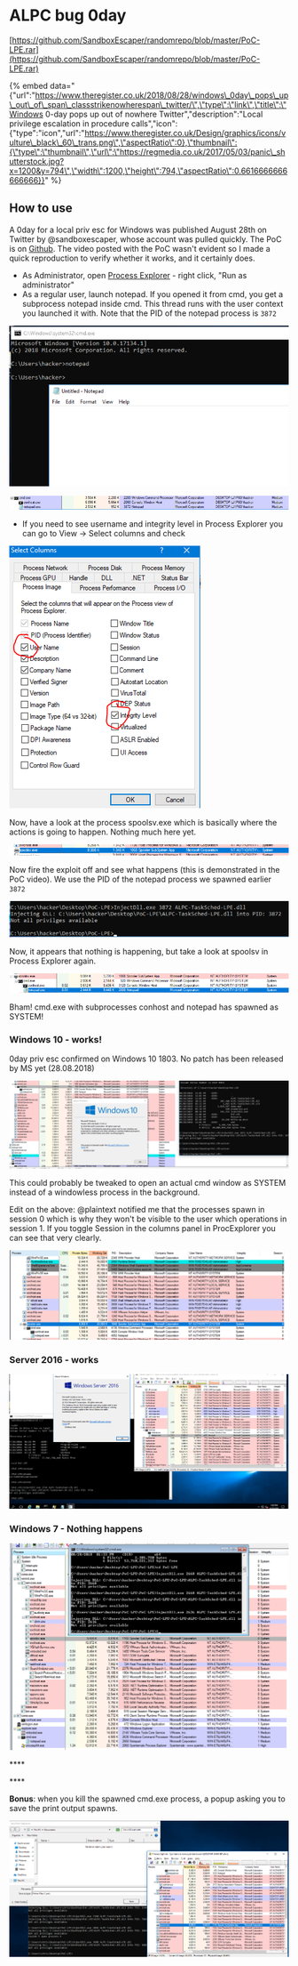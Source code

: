 # ALPC bug 0day

[https://github.com/SandboxEscaper/randomrepo/blob/master/PoC-LPE.rar](https://github.com/SandboxEscaper/randomrepo/blob/master/PoC-LPE.rar)

{% embed data="{\"url\":\"https://www.theregister.co.uk/2018/08/28/windows\_0day\_pops\_up\_out\_of\_span\_classstrikenowherespan\_twitter/\",\"type\":\"link\",\"title\":\"Windows 0-day pops up out of nowhere Twitter\",\"description\":\"Local privilege escalation in procedure calls\",\"icon\":{\"type\":\"icon\",\"url\":\"https://www.theregister.co.uk/Design/graphics/icons/vulture\_black\_60\_trans.png\",\"aspectRatio\":0},\"thumbnail\":{\"type\":\"thumbnail\",\"url\":\"https://regmedia.co.uk/2017/05/03/panic\_shutterstock.jpg?x=1200&y=794\",\"width\":1200,\"height\":794,\"aspectRatio\":0.6616666666666666}}" %}

## How to use

A 0day for a local priv esc for Windows was published August 28th on Twitter by @sandboxescaper, whose account was pulled quickly. The PoC is on [Github](https://github.com/SandboxEscaper/randomrepo). The video posted with the PoC wasn't evident so I made a quick reproduction to verify whether it works, and it certainly does.

* As Administrator, open [Process Explorer](https://docs.microsoft.com/en-us/sysinternals/downloads/process-explorer) - right click, "Run as administrator"
* As a regular user, launch notepad. If you opened it from cmd, you get a subprocess notepad inside cmd. This thread runs with the user context you launched it with. Note that the PID of the notepad process is `3872`

![](../.gitbook/assets/image%20%285%29.png)

![](../.gitbook/assets/image%20%288%29.png)

* If you need to see username and  integrity level in Process Explorer you can go to View -&gt; Select columns and check 

![](../.gitbook/assets/image%20%2810%29.png)

Now, have a look at the process spoolsv.exe which is basically where the actions is going to happen. Nothing much here yet.

![](../.gitbook/assets/image%20%2812%29.png)

Now fire the exploit off and see what happens \(this is demonstrated in the PoC video\). We use the PID of the notepad process we spawned earlier `3872`

![](../.gitbook/assets/image%20%282%29.png)

Now, it appears that nothing is happening, but take a look at spoolsv in Process Explorer again.

![](../.gitbook/assets/image%20%281%29.png)

Bham! cmd.exe with subprocesses conhost and notepad has spawned as SYSTEM! 

### Windows 10 - works!

0day priv esc confirmed on Windows 10 1803. No patch has been released by MS yet \(28.08.2018\)

![](../.gitbook/assets/image%20%283%29.png)

This could probably be tweaked to open an actual cmd window as SYSTEM instead of a windowless process in the background.

Edit on the above: @plaintext notified me that the processes spawn in session 0 which is why they won't be visible to the user which operations in session 1. If you toggle Session in the columns panel in ProcExplorer you can see that very clearly.

![](../.gitbook/assets/image%20%284%29.png)

###  Server 2016 - works

![](../.gitbook/assets/image%20%2811%29.png)

### Windows 7 - Nothing happens

![](../.gitbook/assets/image%20%2813%29.png)

\*\*\*\*

\*\*\*\*

**Bonus**: when you kill the spawned cmd.exe process, a popup asking you to save the print output spawns.

![](../.gitbook/assets/image%20%286%29.png)

